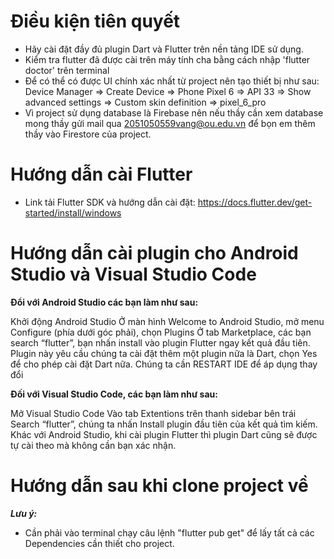 # Điều kiện tiên quyết

- Hãy cài đặt đầy đủ plugin Dart và Flutter trên nền tảng IDE sử dụng.
- Kiểm tra flutter đã được cài trên máy tính cha bằng cách nhập 'flutter doctor' trên terminal
- Để có thể có được UI chính xác nhất từ project nên tạo thiết bị như sau:
 Device Manager => Create Device => Phone Pixel 6 => API 33 => Show advanced settings => Custom skin definition => pixel_6_pro
- Vì project sử dụng database là Firebase nên nếu thầy cần xem database mong thầy gửi mail qua 2051050559vang@ou.edu.vn để bọn em thêm thầy vào Firestore của project.

# Hướng dẫn cài Flutter

- Link tải Flutter SDK và hướng dẫn cài đặt: https://docs.flutter.dev/get-started/install/windows

# Hướng dẫn cài plugin cho Android Studio và Visual Studio Code

**Đổi với Android Studio các bạn làm như sau:**

Khởi động Android Studio
Ở màn hình Welcome to Android Studio, mở menu Configure (phía dưới góc phải), chọn Plugins
Ở tab Marketplace, các bạn search “flutter”, bạn nhấn install vào plugin Flutter ngay kết quả đầu tiên.
Plugin này yêu cầu chúng ta cài đặt thêm một plugin nữa là Dart, chọn Yes để cho phép cài đặt Dart nữa.
Chúng ta cần RESTART IDE để áp dụng thay đổi

**Đối với Visual Studio Code, các bạn làm như sau:**

Mở Visual Studio Code
Vào tab Extentions trên thanh sidebar bên trái
Search “flutter”, chúng ta nhấn Install plugin đầu tiên của kết quả tìm kiếm. Khác với Android Studio,
khi cài plugin Flutter thì plugin Dart cũng sẽ được tự cài theo mà không cần bạn xác nhận.

# Hướng dẫn sau khi clone project về

**_Lưu ý:_**

- Cần phải vào terminal chạy câu lệnh "flutter pub get" để lấy tất cả các Dependencies cần thiết cho project.